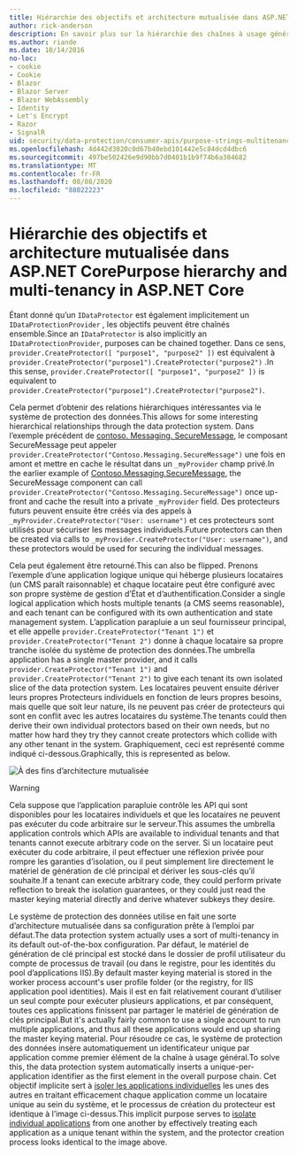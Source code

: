 ```yaml
---
title: Hiérarchie des objectifs et architecture mutualisée dans ASP.NET Core
author: rick-anderson
description: En savoir plus sur la hiérarchie des chaînes à usage général et sur l’architecture mutualisée en ce qui concerne les API de protection des données ASP.NET Core.
ms.author: riande
ms.date: 10/14/2016
no-loc:
- cookie
- Cookie
- Blazor
- Blazor Server
- Blazor WebAssembly
- Identity
- Let's Encrypt
- Razor
- SignalR
uid: security/data-protection/consumer-apis/purpose-strings-multitenancy
ms.openlocfilehash: 4d442d3020c0d67b40ebd101442e5c84dcd4dbc6
ms.sourcegitcommit: 497be502426e9d90bb7d0401b1b9f74b6a384682
ms.translationtype: MT
ms.contentlocale: fr-FR
ms.lasthandoff: 08/08/2020
ms.locfileid: "88022223"
---
```

# <a name="purpose-hierarchy-and-multi-tenancy-in-aspnet-core"></a><span data-ttu-id="4a521-103">Hiérarchie des objectifs et architecture mutualisée dans ASP.NET Core</span><span class="sxs-lookup"><span data-stu-id="4a521-103">Purpose hierarchy and multi-tenancy in ASP.NET Core</span></span>

<span data-ttu-id="4a521-104">Étant donné qu’un `IDataProtector` est également implicitement un `IDataProtectionProvider` , les objectifs peuvent être chaînés ensemble.</span><span class="sxs-lookup"><span data-stu-id="4a521-104">Since an `IDataProtector` is also implicitly an `IDataProtectionProvider`, purposes can be chained together.</span></span> <span data-ttu-id="4a521-105">Dans ce sens, `provider.CreateProtector([ "purpose1", "purpose2" ])` est équivalent à `provider.CreateProtector("purpose1").CreateProtector("purpose2")` .</span><span class="sxs-lookup"><span data-stu-id="4a521-105">In this sense, `provider.CreateProtector([ "purpose1", "purpose2" ])` is equivalent to `provider.CreateProtector("purpose1").CreateProtector("purpose2")`.</span></span>

<span data-ttu-id="4a521-106">Cela permet d’obtenir des relations hiérarchiques intéressantes via le système de protection des données.</span><span class="sxs-lookup"><span data-stu-id="4a521-106">This allows for some interesting hierarchical relationships through the data protection system.</span></span> <span data-ttu-id="4a521-107">Dans l’exemple précédent de [contoso. Messaging. SecureMessage](xref:security/data-protection/consumer-apis/purpose-strings#data-protection-contoso-purpose), le composant SecureMessage peut appeler `provider.CreateProtector("Contoso.Messaging.SecureMessage")` une fois en amont et mettre en cache le résultat dans un `_myProvider` champ privé.</span><span class="sxs-lookup"><span data-stu-id="4a521-107">In the earlier example of [Contoso.Messaging.SecureMessage](xref:security/data-protection/consumer-apis/purpose-strings#data-protection-contoso-purpose), the SecureMessage component can call `provider.CreateProtector("Contoso.Messaging.SecureMessage")` once up-front and cache the result into a private `_myProvider` field.</span></span> <span data-ttu-id="4a521-108">Des protecteurs futurs peuvent ensuite être créés via des appels à `_myProvider.CreateProtector("User: username")` et ces protecteurs sont utilisés pour sécuriser les messages individuels.</span><span class="sxs-lookup"><span data-stu-id="4a521-108">Future protectors can then be created via calls to `_myProvider.CreateProtector("User: username")`, and these protectors would be used for securing the individual messages.</span></span>

<span data-ttu-id="4a521-109">Cela peut également être retourné.</span><span class="sxs-lookup"><span data-stu-id="4a521-109">This can also be flipped.</span></span> <span data-ttu-id="4a521-110">Prenons l’exemple d’une application logique unique qui héberge plusieurs locataires (un CMS paraît raisonnable) et chaque locataire peut être configuré avec son propre système de gestion d’État et d’authentification.</span><span class="sxs-lookup"><span data-stu-id="4a521-110">Consider a single logical application which hosts multiple tenants (a CMS seems reasonable), and each tenant can be configured with its own authentication and state management system.</span></span> <span data-ttu-id="4a521-111">L’application parapluie a un seul fournisseur principal, et elle appelle `provider.CreateProtector("Tenant 1")` et `provider.CreateProtector("Tenant 2")` donne à chaque locataire sa propre tranche isolée du système de protection des données.</span><span class="sxs-lookup"><span data-stu-id="4a521-111">The umbrella application has a single master provider, and it calls `provider.CreateProtector("Tenant 1")` and `provider.CreateProtector("Tenant 2")` to give each tenant its own isolated slice of the data protection system.</span></span> <span data-ttu-id="4a521-112">Les locataires peuvent ensuite dériver leurs propres Protecteurs individuels en fonction de leurs propres besoins, mais quelle que soit leur nature, ils ne peuvent pas créer de protecteurs qui sont en conflit avec les autres locataires du système.</span><span class="sxs-lookup"><span data-stu-id="4a521-112">The tenants could then derive their own individual protectors based on their own needs, but no matter how hard they try they cannot create protectors which collide with any other tenant in the system.</span></span> <span data-ttu-id="4a521-113">Graphiquement, ceci est représenté comme indiqué ci-dessous.</span><span class="sxs-lookup"><span data-stu-id="4a521-113">Graphically, this is represented as below.</span></span>

![À des fins d’architecture mutualisée](purpose-strings-multitenancy/_static/purposes-multi-tenancy.png)

>[!WARNING]
> <span data-ttu-id="4a521-115">Cela suppose que l’application parapluie contrôle les API qui sont disponibles pour les locataires individuels et que les locataires ne peuvent pas exécuter du code arbitraire sur le serveur.</span><span class="sxs-lookup"><span data-stu-id="4a521-115">This assumes the umbrella application controls which APIs are available to individual tenants and that tenants cannot execute arbitrary code on the server.</span></span> <span data-ttu-id="4a521-116">Si un locataire peut exécuter du code arbitraire, il peut effectuer une réflexion privée pour rompre les garanties d’isolation, ou il peut simplement lire directement le matériel de génération de clé principal et dériver les sous-clés qu’il souhaite.</span><span class="sxs-lookup"><span data-stu-id="4a521-116">If a tenant can execute arbitrary code, they could perform private reflection to break the isolation guarantees, or they could just read the master keying material directly and derive whatever subkeys they desire.</span></span>

<span data-ttu-id="4a521-117">Le système de protection des données utilise en fait une sorte d’architecture mutualisée dans sa configuration prête à l’emploi par défaut.</span><span class="sxs-lookup"><span data-stu-id="4a521-117">The data protection system actually uses a sort of multi-tenancy in its default out-of-the-box configuration.</span></span> <span data-ttu-id="4a521-118">Par défaut, le matériel de génération de clé principal est stocké dans le dossier de profil utilisateur du compte de processus de travail (ou dans le registre, pour les identités du pool d’applications IIS).</span><span class="sxs-lookup"><span data-stu-id="4a521-118">By default master keying material is stored in the worker process account's user profile folder (or the registry, for IIS application pool identities).</span></span> <span data-ttu-id="4a521-119">Mais il est en fait relativement courant d’utiliser un seul compte pour exécuter plusieurs applications, et par conséquent, toutes ces applications finissent par partager le matériel de génération de clés principal.</span><span class="sxs-lookup"><span data-stu-id="4a521-119">But it's actually fairly common to use a single account to run multiple applications, and thus all these applications would end up sharing the master keying material.</span></span> <span data-ttu-id="4a521-120">Pour résoudre ce cas, le système de protection des données insère automatiquement un identificateur unique par application comme premier élément de la chaîne à usage général.</span><span class="sxs-lookup"><span data-stu-id="4a521-120">To solve this, the data protection system automatically inserts a unique-per-application identifier as the first element in the overall purpose chain.</span></span> <span data-ttu-id="4a521-121">Cet objectif implicite sert à [isoler les applications individuelles](xref:security/data-protection/configuration/overview#per-application-isolation) les unes des autres en traitant efficacement chaque application comme un locataire unique au sein du système, et le processus de création du protecteur est identique à l’image ci-dessus.</span><span class="sxs-lookup"><span data-stu-id="4a521-121">This implicit purpose serves to [isolate individual applications](xref:security/data-protection/configuration/overview#per-application-isolation) from one another by effectively treating each application as a unique tenant within the system, and the protector creation process looks identical to the image above.</span></span>
